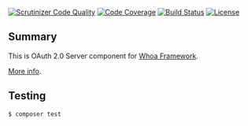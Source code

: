 [![Scrutinizer Code Quality](https://scrutinizer-ci.com/g/whoa-php/oauth-server/badges/quality-score.png?b=master)](https://scrutinizer-ci.com/g/whoa-php/oauth-server/?branch=master)
[![Code Coverage](https://scrutinizer-ci.com/g/whoa-php/oauth-server/badges/coverage.png?b=master)](https://scrutinizer-ci.com/g/whoa-php/oauth-server/?branch=master)
[![Build Status](https://travis-ci.org/whoa-php/oauth-server.svg?branch=master)](https://travis-ci.org/whoa-php/oauth-server)
[![License](https://img.shields.io/github/license/whoa-php/oauth-server.svg)](https://packagist.org/packages/whoa-php/oauth-server)

## Summary

This is OAuth 2.0 Server component for [Whoa Framework](https://github.com/whoa-php/oauth-server).

[More info](https://github.com/whoa-php/oauth-server).

## Testing

```bash
$ composer test
```
